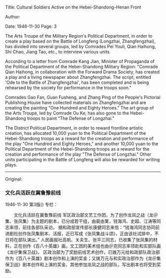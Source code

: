 Title: Cultural Soldiers Active on the Hebei-Shandong-Henan Front

Author:

Date: 1946-11-30
Page: 3

The Arts Troupe of the Military Region's Political Department, in order to create a play based on the Battle of Longfeng (Longzhai, Zhangfengzhai), has divided into several groups, led by Comrades Pei Youli, Qian Haihong, Shi Chao, Jiang Tao, etc., to interview various units.

According to a letter from Comrade Kang Jian, Minister of Propaganda of the Political Department of the Hebei-Shandong Military Region: "Comrade Qian Haihong, in collaboration with the Forward Drama Society, has created a play and a living newspaper about Zhangfengzhai. The script, entitled 'Ode to the Battle of Zhangfengzhai', has been completed and is being rehearsed by the society for performance in the troops soon."

Comrades Gao Fan, Guan Fusheng, and Zhang Ping of the People's Pictorial Publishing House have collected materials on Zhangfengzhai and are creating the painting "One Hundred and Eighty Heroes." The art group of the Arts Troupe, led by Comrade Ou Ke, has also gone to the Hebei-Shandong troops to paint "The Defense of Longzhai."

The District Political Department, in order to reward frontline artistic creation, has allocated 10,000 yuan to the Political Department of the Hebei-Shandong troops as a reward for the creation and performance of the play "One Hundred and Eighty Heroes," and another 10,000 yuan to the Political Department of the Hebei-Shandong troops as a reward for the creation and performance of the play "The Defense of Longzhai." Other units participating in the Battle of Longfeng will also be rewarded for writing plays.



<hr /> 

Original: 


### 文化兵活跃在冀鲁豫前线

1946-11-30
第3版()
专栏：

　　文化兵活跃在冀鲁豫前线
    军区政治部文艺工作团，为了创作龙凤之战（龙＠集、张凤集）为主题的剧本，已分成若干组，由裴由篱，钱海鸿、史超、江涛等同志率领，前往各部队采访。
    据和政部宣传部长康健同志来信：“钱海鸿同志协同前进剧社创作张凤集剧本、活报，近已写成《张凤集战斗颂》，正由该社试排中，不日将在部队演出。”
    人民画报社高帆、关夫生、张平三同志，已收集了张凤集的材料，正在创作《百八十英雄》画，文工团的美术组也由＠克同志率领赴和实部队画《龙＠集保卫战》。
    区政治部为了奖励前线艺术创作，已拨万元给和政部队政治部作为《百八十英雄》剧本创作和上演的奖金；又拨万元与和实政治部作为《龙＠集保卫战》剧本创作和上演的奖金、其他参加龙凤之战的部队，写出剧本也将受到奖励。
